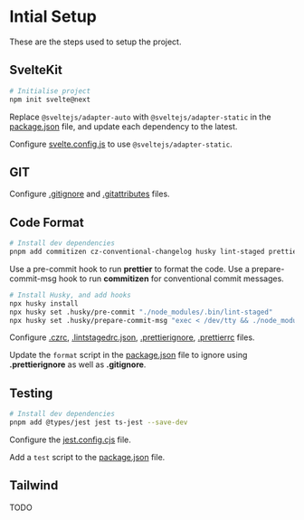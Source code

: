 # Intial Setup

These are the steps used to setup the project.

## SvelteKit

```bash
# Initialise project
npm init svelte@next
```

Replace `@sveltejs/adapter-auto` with `@sveltejs/adapter-static` in the [package.json](../package.json) file, and update each dependency to the latest.

Configure [svelte.config.js](../svelte.config.js) to use `@sveltejs/adapter-static`.

## GIT

Configure [.gitignore](../.gitignore) and [.gitattributes](../.gitattributes) files.

## Code Format

```bash
# Install dev dependencies
pnpm add commitizen cz-conventional-changelog husky lint-staged prettier prettier-plugin-packagejson prettier-plugin-svelte --save-dev
```

Use a pre-commit hook to run **prettier** to format the code.
Use a prepare-commit-msg hook to run **commitizen** for conventional commit messages.

```bash
# Install Husky, and add hooks
npx husky install
npx husky set .husky/pre-commit "./node_modules/.bin/lint-staged"
npx husky set .husky/prepare-commit-msg "exec < /dev/tty && ./node_modules/.bin/cz --hook || true"
```

Configure [.czrc](../.czrc), [.lintstagedrc.json](../.lintstagedrc.json), [.prettierignore](../.prettierignore), [.prettierrc](../.prettierrc) files.

Update the `format` script in the [package.json](../package.json) file to ignore using **.prettierignore** as well as **.gitignore**.

## Testing

```bash
# Install dev dependencies
pnpm add @types/jest jest ts-jest --save-dev
```

Configure the [jest.config.cjs](../jest.config.cjs) file.

Add a `test` script to the [package.json](../package.json) file.

## Tailwind

TODO
